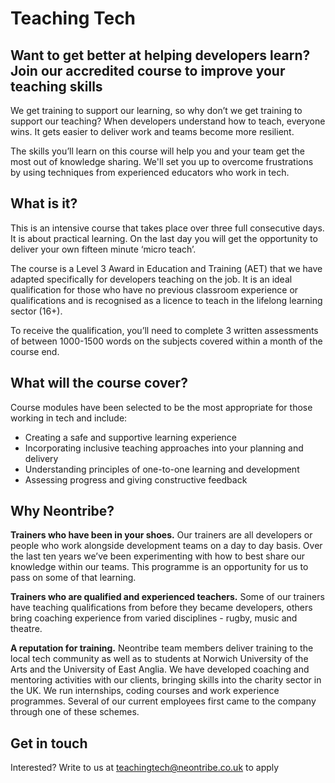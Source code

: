 # Teaching Tech

## Want to get better at helping developers learn?<br>Join our accredited course to improve your teaching skills

We get training to support our learning, so why don’t we get training to support our teaching? When developers understand how to teach, everyone wins. It gets easier to deliver work and teams become more resilient.

The skills you’ll learn on this course will help you and your team get the most out of knowledge sharing. We'll set you up to overcome frustrations by using techniques from experienced educators who work in tech.

## What is it?

This is an intensive course that takes place over three full consecutive days. It is about practical learning. On the last day you will get the opportunity to deliver your own fifteen minute ‘micro teach’.

The course is a Level 3 Award in Education and Training (AET) that we have adapted specifically for developers teaching on the job. It is an ideal qualification for those who have no previous classroom experience or qualifications and is recognised as a licence to teach in the lifelong learning sector (16+).

To receive the qualification, you’ll need to complete 3 written assessments of between 1000-1500 words on the subjects covered within a month of the course end.

## What will the course cover?

Course modules have been selected to be the most appropriate for those working in tech and include:

- Creating a safe and supportive learning experience
- Incorporating inclusive teaching approaches into your planning and delivery
- Understanding principles of one-to-one learning and development
- Assessing progress and giving constructive feedback

## Why Neontribe?

**Trainers who have been in your shoes.** Our trainers are all developers or people who work alongside development teams on a day to day basis. Over the last ten years we’ve been experimenting with how to best share our knowledge within our teams. This programme is an opportunity for us to pass on some of that learning.

**Trainers who are qualified and experienced teachers.** Some of our trainers have teaching qualifications from before they became developers, others bring coaching experience from varied disciplines - rugby, music and theatre.

**A reputation for training.** Neontribe team members deliver training to the local tech community as well as to students at Norwich University of the Arts and the University of East Anglia. We have developed coaching and mentoring activities with our clients, bringing skills into the charity sector in the UK. We run internships, coding courses and work experience programmes. Several of our current employees first came to the company through one of these schemes.

## Get in touch

Interested? Write to us at [teachingtech@neontribe.co.uk](mailto:teachingtech@neontribe.co.uk) to apply
